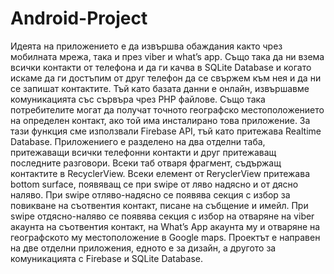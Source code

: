 # Android-Project
Идеята на приложението е да извършва обаждания както чрез мобилната мрежа, така и през viber и what’s app. Също така да ни взема всички контакти от телефона и да ги качва в SQLite Database и когато искаме да ги достъпим от друг телефон да се свържeм към нея и да ни се запишат контактите. Тъй като базата данни е онлайн, извършавме комуникацията със сървъра чрез PHP файлове. Също така потребителите могат да получат точното географско местоположението на определен контакт, ако той има инсталирано това приложение. За тази функция сме използвали Firebase API, тъй като притежава Realtime Database. Приложениего е разделено на два отделни таба, притежаващи всички телефонни контакти и друг притежаващ последните разговори. Всеки таб отваря фрагмент, съдържащ контактите в RecyclerView. Всеки елемент от ReryclerView притежава bottom surface, появяващ се при swipe от ляво надясно и от дясно наляво. При swipe отляво-надясно се появява секция с избор за повикване на съотвентия контакт, писане на събщение и имейл. При swipe отдясно-наляво се появява секция с избор на отваряне на viber акаунта на съотвентия контакт, на What’s App акаунта му и отваряне на географското му местоположение в Google maps. Проектът е направен на две отделни приложения, едното е за дизайн, а другото за комуникацията с Firebase и SQLite Database.
